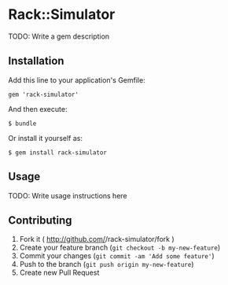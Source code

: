 # Rack::Simulator

TODO: Write a gem description

## Installation

Add this line to your application's Gemfile:

    gem 'rack-simulator'

And then execute:

    $ bundle

Or install it yourself as:

    $ gem install rack-simulator

## Usage

TODO: Write usage instructions here

## Contributing

1. Fork it ( http://github.com/<my-github-username>/rack-simulator/fork )
2. Create your feature branch (`git checkout -b my-new-feature`)
3. Commit your changes (`git commit -am 'Add some feature'`)
4. Push to the branch (`git push origin my-new-feature`)
5. Create new Pull Request

